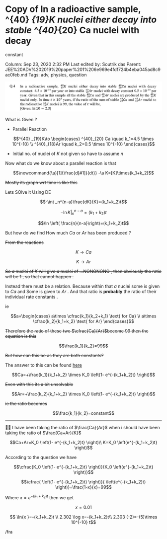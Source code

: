 # Copy of  In a radioactive sample, ^{40} _{19}K nuclei either decay into stable ^{40}_{20} Ca nuclei with decay
constant

Column: Sep 23, 2020 2:32 PM
Last edited by: Soutrik das
Parent: JEE%20ADV%202019%20paper%201%206e969e4fdf724b4eba045ad8c9ac0feb.md
Tags: adv, physics, question

![Copy%20of%20In%20a%20radioactive%20sample,%20%5E%7B40%7D%20_%7B19%7DK%20nucl%20745a354fff4d445b842e1d3baa92b045/Untitled.png](Copy%20of%20In%20a%20radioactive%20sample,%20%5E%7B40%7D%20_%7B19%7DK%20nucl%20745a354fff4d445b842e1d3baa92b045/Untitled.png)

What is Given ?

- Parallel Reaction

$$^{40} _{19}K\to \begin{cases}
^{40}_{20} Ca \quad k_1=4.5 \times 10^{-10}  \\
^{40}_{18}Ar \quad k_2=0.5 \times 10^{-10}
\end{cases}$$

- Initial no. of nuclei of $K$ not given so have to assume $n$

Now what do we know about a parallel reaction is that 

$$\newcommand{\a}[1]{\frac{d[#1]}{dt}} 
-\a K=[K]\times(k_1+k_2)$$

~~Mostly its graph wrt time is like this~~ 

Lets SOlve it Using DE

$$-\int _n^{n-a}\frac{dK}{K}=(k_1+k_2)t$$

$$-\ln K| _n^{n-a}=(k_1+k_2)t$$

$$\ln \left( \frac{n}{n-a}\right)=(k_1+k_2)t$$

But how do we find How much $Ca$ or $Ar$ has been produced ?

~~From the reactions~~ 

$$K \to Ca$$

$$K \to Ar$$

~~So $a$ nuclei of $K$ will give $a$ nuclei of ...NONONONO , then obviously the ratio will be 1 , so that cannot happen .~~

Instead there must be a relation. Because within that $a$ nuclei some is given to $Ca$ and Some is given to $Ar$  . And  that ratio is **probably** the ratio of their individual rate constants .

ie 

$$a=\begin{cases}
a\times \cfrac{k_1}{k_2+k_1} \text{ for Ca} \\
a\times \cfrac{k_2}{k_1+k_2} \text{ for Ar}
\end{cases}$$

~~Therefore the ratio of these two $\cfrac{Ca}{Ar}$become 99 then the equation is this~~

$$\frac{k_1}{k_2}=99$$

~~But how can this be as they are both constants?~~

The answer to this can be found [here](https://www.notion.so/Parallel-Reactions-7b508ec084044c3db087595f6ba0f70a#7cbbc67396a94653b2e3ea88a38f85a2) 

$$Ca=+\frac{k_1}{k_1+k_2}  \times K_0 
  \left(1- e^{-(k_1+k_2)t} \right)$$

~~Even with this its a bit unsolvable~~ 

$$Ar=+\frac{k_2}{k_1+k_2}  \times K_0 
  \left(1- e^{-(k_1+k_2)t} \right)$$

~~ie the ratio becomes~~ 

$$\frac{k_1}{k_2}=constant$$

---

🤦🏼 I have been taking the ratio of $\frac{Ca}{Ar}$ when i should have been taking the ratio of $\frac{Ca+Ar}{K}$

$$Ca+Ar=K_0 
  \left(1- e^{-(k_1+k_2)t} \right)\\
K=K_0  \left(e^{-(k_1+k_2)t} \right)$$

According to the question we have 

$$\cfrac{K_0 
  \left(1- e^{-(k_1+k_2)t} \right)}{K_0  \left(e^{-(k_1+k_2)t} \right)}$$

$$\cfrac{ 
  \left(1- e^{-(k_1+k_2)t} \right)}{ \left(e^{-(k_1+k_2)t} \right)}=\frac{1-x}{x}=99$$

Where $x=e^{-(k_1+k_2)t}$ then we get 

$$x=0.01$$

$$ \ln{x }=-(k_1+k_2)t \\
2.302 \log x=-(k_1+k_2)t\\
2.303 (-2)=-(5)\times 10^{-10} t$$

/fra
